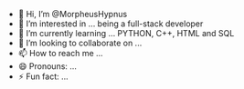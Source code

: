 - 👋 Hi, I’m @MorpheusHypnus
- 👀 I’m interested in ... being a full-stack developer
- 🌱 I’m currently learning ... PYTHON, C++, HTML and SQL
- 💞️ I’m looking to collaborate on ...
- 📫 How to reach me ...
- 😄 Pronouns: ...
- ⚡ Fun fact: ...

<!---
MorpheusHypnus/MorpheusHypnus is a ✨ special ✨ repository because its `README.md` (this file) appears on your GitHub profile.
You can click the Preview link to take a look at your changes.
--->
